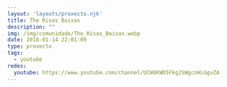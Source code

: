 ```yaml
---
layout: 'layouts/proxecto.njk'
title: The Risas Baixas
description: ""
img: /img/comunidade/The_Risas_Baixas.webp
date: 2018-01-14 22:01:09
type: proxecto
tags:
  - youtube
redes:
  youtube: https://www.youtube.com/channel/UCW4KWD5FkgJSWgcnHLGgvZA
---
```

